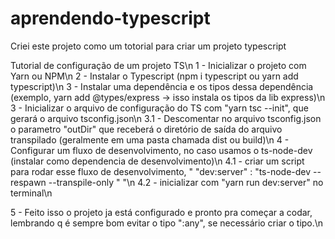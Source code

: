 # aprendendo-typescript

Criei este projeto como um totorial para criar um projeto typescript

Tutorial de configuração de um projeto TS\n
1 - Inicializar o projeto com Yarn ou NPM\n
2 - Instalar o Typescript (npm i typescript ou yarn add typescript)\n
3 - Instalar uma dependência e os tipos dessa dependência (exemplo, yarn add @types/express -> isso instala os tipos da lib express)\n
3 - Inicializar o arquivo de configuração do TS com "yarn tsc --init", que gerará o arquivo tsconfig.json\n
     3.1 - Descomentar no arquivo tsconfig.json o parametro "outDir" que receberá o diretório de saída do arquivo transpilado (geralmente em uma pasta chamada dist ou build)\n
4 - Configurar um fluxo de desenvolvimento, no caso usamos o ts-node-dev (instalar como dependencia de desenvolvimento)\n
     4.1 - criar um script para rodar esse fluxo de desenvolvimento, " "dev:server" : "ts-node-dev --respawn --transpile-only <seu index.ts>" "\n
     4.2 - inicializar com "yarn run dev:server" no terminal\n

5 - Feito isso o projeto ja está configurado e pronto pra começar a codar, lembrando q é sempre bom evitar o tipo ":any", se necessário criar o tipo.\n
